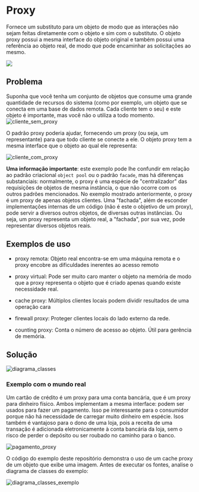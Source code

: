 # Proxy
Fornece um substituto para um objeto de modo que as interações não sejam feitas diretamente com o
objeto e sim com o substituto. O objeto proxy possui a mesma interface do objeto original e também possui uma referência ao objeto real, de modo que pode encaminhar as solicitações ao mesmo.

<img src="https://refactoring.guru/images/patterns/content/proxy/proxy.png?id=efece4647fb11e3f7539291796327666" />

## Problema
Suponha que você tenha um conjunto de objetos que consume uma grande quantidade de recursos do sistema (como por exemplo, um objeto que se conecta em uma base de dados remota. Cada cliente tem o seu) e este objeto é importante, mas você não o utiliza a todo momento.
![cliente_sem_proxy](https://refactoring.guru/images/patterns/diagrams/proxy/problem-en.png?id=b36e65189e939de5dc809636c1946a43)

O padrão proxy poderia ajudar, fornecendo um proxy (ou seja, um representante) para que todo cliente se conecte a ele. O objeto proxy tem a mesma interface que o objeto ao qual ele representa:

![cliente_com_proxy](https://refactoring.guru/images/patterns/diagrams/proxy/solution-en.png?id=ab36b8b03fabf92c7dd10ad87507b78c)

<strong>Uma informação importante</strong>: este exemplo pode lhe confundir em relação ao padrão criacional ```object pool``` ou o padrão ```facade```, mas há diferenças substanciais: normalmente, o proxy é uma espécie de "centralizador" das requisições de objetos de mesma instância, o que não ocorre com os outros padrões mencionados. No exemplo mostrado anteriormente, o proxy é um proxy de apenas objetos clientes. Uma "fachada", além de esconder implementações internas de um código (não é este o objetivo de um proxy), pode servir a diversos outros objetos, de diversas outras instâncias. Ou seja, um proxy representa um objeto real, a "fachada", por sua vez, pode representar diversos objetos reais.


## Exemplos de uso
- proxy remota: Objeto real encontra-se em uma máquina remota e o proxy encobre as dificuldades inerentes ao acesso remoto

- proxy virtual: Pode ser muito caro manter o objeto na memória de modo que a proxy representa o objeto que é criado apenas quando existe necessidade real.

- cache proxy: Múltiplos clientes locais podem dividir resultados de uma operação cara

- firewall proxy: Proteger clientes locais do lado externo da rede.

- counting proxy: Conta o número de acesso ao objeto. Útil para gerência de memória.
## Solução

![diagrama_classes](https://sourcemaking.com/files/v2/content/patterns/Proxy1.png)

### Exemplo com o mundo real
Um cartão de crédito é um proxy para uma conta bancária, que é um proxy para dinheiro físico. Ambos implementam a mesma interface: podem ser usados ​​para fazer um pagamento. Isso  pe interessante para o consumidor porque não há necessidade de carregar muito dinheiro em espécie. Isos também é vantajoso para o dono de uma loja, pois a receita de uma transação é adicionada eletronicamente à conta bancária da loja, sem o risco de perder o depósito ou ser roubado no caminho para o banco.

![pagamento_proxy](https://sourcemaking.com/files/v2/content/patterns/Proxy_example1.png)

O código do exemplo deste repositório demonstra o uso de um cache proxy de um objeto que exibe uma imagem. Antes de executar os fontes, analise o diagrama de classes do exemplo:

![diagrama_classes_exemplo](https://edirlei.com/aulas/poo/POO_Aula_13_GOF_Proxy_Flyweight_2015_files/img_05.png)

